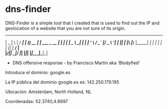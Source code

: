 # dns-finder
DNS-Finder is a simple tool that I created that is used to find out the IP and geolocation of a website that you are not sure of its origin.

 ____  _   _ ____        _____ _           _           
|  _ \| \ | / ___|      |  ___(_)_ __   __| | ___ _ __ 
| | | |  \| \___ \ _____| |_  | | '_ \ / _` |/ _ \ '__|
| |_| | |\  |___) |_____|  _| | | | | | (_| |  __/ |   
|____/|_| \_|____/      |_|   |_|_| |_|\__,_|\___|_|   
                                                       

- DNS offensive response - by Francisco Martin aka 'Blodyfied'


Introduce el dominio: google.es

La IP pública del dominio google.es es: 142.250.179.195

Ubicación: Amsterdam, North Holland, NL

Coordenadas: 52.3740,4.8897
